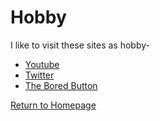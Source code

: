 # Hobby

I like to visit these sites as hobby-

* [Youtube](https://www.youtube.com)
* [Twitter](https://www.twitter.com)
* [The Bored Button](https://www.boredbutton.com/random)

[Return to Homepage](./README.md)

